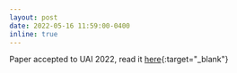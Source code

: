 ```yaml
---
layout: post
date: 2022-05-16 11:59:00-0400
inline: true
---
```

Paper accepted to UAI 2022, read it [here](https://arxiv.org/pdf/2106.10905.pdf){:target="\_blank"}
